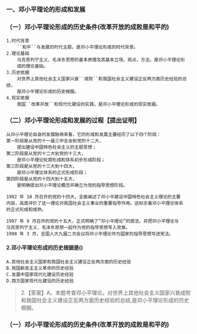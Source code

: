 
### 一、邓小平理论的形成和发展
### （一）邓小平理论形成的历史条件(改革开放的成败是和平的)
    1.时代背景
        ``和平``与发展的时代主题，是邓小平理论形成的时代背景。
    2.理论基础
        马克思列宁主义、毛泽东思想的基本原理及其基本立场、观点、方法，是邓小平理论形
        成的理论基础。
    3.历史依据
        对世界上其他社会主义国家兴衰``成败``和我国社会主义建设正反两方面历史经验的总结，
        是邓小平理论形成的历史根据。
    4.现实依据
        我国``改革开放``和现代化建设的实践，是邓小平理论形成的现实依据。
    
### （二）邓小平理论形成和发展的过程【提出证明】
    从邓小平理论自身的发展脉络来看，它的形成和发展主要经历了以下四个阶段：
    第一阶段是从党的十一届三中全会到党的十二大，
        提出建设中国特色社会主义的主题思想；
    第二阶段是从党的十二大到党的十三大，
        是邓小平理论轮廓形成和体系初步形成阶段；
    第三阶段是从党的十三大到十四大，
        是邓小平理论体系的正式形成阶段；
    第四阶段是从党的十四大到十五大，
        是明确提出邓小平理论概念并确立为党的指导思想阶段。
    
    1992 年 10 月召开的党的十四大，全面阐述了邓小平建设中国特色社会主义理论的主要
    内容，高度评价了这一理论对我国社会主义事业的重要指导作用。这标志着邓小平理论体系
    的正式形成和成熟。
    
    1997 年 9 月召开的党的十五大，正式明确了“邓小平理论”的提法，并把邓小平理论与
    马克思列宁主义、毛泽东思想一起作为党的指导思想写入党章。
    1998 年 3 月，全国人大九届二次会议将邓小平理论作为国家的指导思想写进宪法。

#### 2.邓小平理论形成的历史根据是()
    A.其他社会主义国家和我国社会主义建设正反两方面的历史经验
    B.我国新民主主义革命的历史经验
    C.发展中国家现代化建设历史经验
    D.西方国家现代化建设的历史经验
>   2.【答案】A。本题考查邓小平理论。对世界上其他社会主义国家兴衰成败
    和我国社会主义建设正反两方面历史经验的总结,是邓小平理论形成的历史根据。
### （一）邓小平理论形成的历史条件(改革开放的成败是和平的)